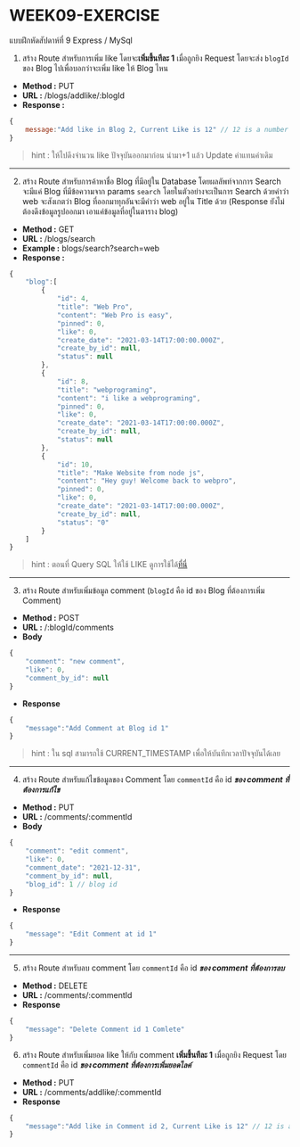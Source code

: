 # WEEK09-EXERCISE 

แบบฝึกหัดสัปดาห์ที่ 9 Express / MySql

1. สร้าง Route สำหรับการเพิ่ม like โดยจะ**เพิ่มขึ้นทีละ 1** เมื่อถูกยิง Request โดยจะส่ง `blogId` ของ Blog ไปเพื่อบอกว่าจะเพิ่ม like ให้ Blog ไหน
* **Method :** PUT
* **URL :**  /blogs/addlike/:blogId
* **Response :** 
```javascript
{
    message:"Add like in Blog 2, Current Like is 12" // 12 is a number of like after add like
}
```

> hint : ให้ไปดึงจำนวน like ปัจจุบันออกมาก่อน นำมา+1 แล้ว Update ค่าแทนค่าเดิม
____
2. สร้าง Route สำหรับการค้าหาชื่อ Blog ที่มีอยู่ใน Database โดยผลลัพท์จากการ Search จะมีแค่ Blog ที่มีข้อความจาก params `search` โดยในตัวอย่างจะเป็นการ Search ด้วยคำว่า web จะสังเกตว่า Blog ที่ออกมาทุกอันจะมีคำว่า web อยู่ใน Title ด้วย (Response ยังไม่ต้องดึงข้อมูลรูปออกมา เอาแค่ข้อมูลที่อยู่ในตาราง blog)
* **Method :** GET
* **URL :**  /blogs/search
* **Example :** blogs/search?search=web
* **Response :** 
```javascript
{
    "blog":[
        {
            "id": 4,
            "title": "Web Pro",
            "content": "Web Pro is easy",
            "pinned": 0,
            "like": 0,
            "create_date": "2021-03-14T17:00:00.000Z",
            "create_by_id": null,
            "status": null
        },
        {
            "id": 8,
            "title": "webprograming",
            "content": "i like a webprograming",
            "pinned": 0,
            "like": 0,
            "create_date": "2021-03-14T17:00:00.000Z",
            "create_by_id": null,
            "status": null
        },
        {
            "id": 10,
            "title": "Make Website from node js",
            "content": "Hey guy! Welcome back to webpro",
            "pinned": 0,
            "like": 0,
            "create_date": "2021-03-14T17:00:00.000Z",
            "create_by_id": null,
            "status": "0"
        }
    ]
}
```
> hint : ตอนที่ Query SQL ให้ใช้ LIKE ดูการใช้ได้[ที่นี่](https://www.w3schools.com/sql/sql_like.asp)
___
3. สร้าง Route สำหรับเพิ่มข้อมูล comment (`blogId` คือ id ของ Blog ที่ต้องการเพิ่ม Comment)
* **Method :** POST
* **URL :**  /:blogId/comments
* **Body**
```javascript
{
    "comment": "new comment",
    "like": 0,
    "comment_by_id": null
}
```
* **Response**

```javascript
{
    "message":"Add Comment at Blog id 1"
}
```

> hint : ใน sql สามารถใช้ CURRENT_TIMESTAMP เพื่อให้บันทึกเวลาปัจจุบันได้เลย
___
4. สร้าง Route สำหรับแก้ไขข้อมูลของ Comment โดย `commentId` คือ id ***ของ comment ที่ต้องการแก้ไข***
* **Method :** PUT
* **URL :**  /comments/:commentId
* **Body**
```javascript
{
    "comment": "edit comment",
    "like": 0,
    "comment_date": "2021-12-31",
    "comment_by_id": null,
    "blog_id": 1 // blog id
}
```
* **Response**

```javascript
{
    "message": "Edit Comment at id 1"
}
```
___
5. สร้าง Route สำหรับลบ comment โดย `commentId` คือ id ***ของ comment ที่ต้องการลบ***
* **Method :** DELETE
* **URL :**  /comments/:commentId
* **Response**
```javascript
{
    "message": "Delete Comment id 1 Comlete"
}
```

6. สร้าง Route สำหรับเพิ่มยอด like ให้กับ comment **เพิ่มขึ้นทีละ 1** เมื่อถูกยิง Request โดย `commentId` คือ id ***ของ comment ที่ต้องการเพิ่มยอดไลค์***
* **Method :** PUT
* **URL :**  /comments/addlike/:commentId
* **Response**
```javascript
{
    "message":"Add like in Comment id 2, Current Like is 12" // 12 is a number of like after add like
}
```



